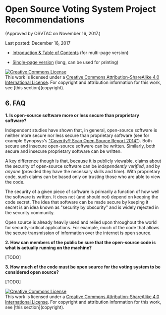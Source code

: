 # Open Source Voting System Project Recommendations

(Approved by OSVTAC on November 16, 2017.)

Last posted: December 16, 2017


* [Introduction & Table of Contents](index) (for multi-page version)

* [Single-page version](single-page) (long, can be used for printing)

<a rel="license" href="http://creativecommons.org/licenses/by-sa/4.0/">
<img alt="Creative Commons License" style="border-width:0" src="https://i.creativecommons.org/l/by-sa/4.0/88x31.png" />
</a><br />This work is licensed under a
<a rel="license" href="http://creativecommons.org/licenses/by-sa/4.0/">Creative
Commons Attribution-ShareAlike 4.0 International License</a>.
For copyright and attribution information for this work, see
[this section](copyright).


## 6. FAQ

**1. Is open-source software more or less secure than proprietary
software?**

Independent studies have shown that, in general, open-source software is
neither more secure nor less secure than proprietary software (see for
example Synopsys's ["Coverity® Scan Open Source Report
2014"][coverity-report-2014]). Both secure and insecure open-source software
can be written. Similarly, both secure and insecure proprietary software can
be written.

A key difference though is that, because it is publicly viewable, claims
about the security of open-source software can be _independently verified_,
and by _anyone_ (provided they have the necessary skills and time). With
proprietary code, such claims can be based only on trusting those who are
able to view the code.

The security of a given piece of software is primarily a function of how well
the software is written. It does not (and should not) depend on keeping the
code secret. The idea that software can be made secure by keeping it secret
is an idea known as "security by obscurity" and is widely rejected in the
security community.

Open source is already heavily used and relied upon throughout the world for
security-critical applications. For example, much of the code that allows
the secure transmission of information over the internet is open source.

**2. How can members of the public be sure that the open-source code is
what is actually running on the machine?**

[TODO]

**3. How much of the code must be open source for the voting system to
be considered open source?**

[TODO]


[18f-modular-contracting]: https://modularcontracting.18f.gov/
[bill-ab-2252-2015]: https://leginfo.legislature.ca.gov/faces/billNavClient.xhtml?bill_id=201520160AB2252
[bill-sb-360-2013]: https://leginfo.legislature.ca.gov/faces/billNavClient.xhtml?bill_id=201320140SB360
[bill-sb-450-2015]: https://leginfo.legislature.ca.gov/faces/billNavClient.xhtml?bill_id=201520160SB450
[board-of-supervisors]: http://sfbos.org/
[bos-open-source-voting-res]: files/BOS_Resolution_460-14_Open_Source_Voting.pdf
[bos-ordinance-vstf]: files/BOS_Ordinance_268-08_VSTF.pdf
[cavo]: http://www.cavo-us.org/index.html
[cc-by-sa]: https://creativecommons.org/licenses/by-sa/4.0/
[cla]: https://en.wikipedia.org/wiki/Contributor_License_Agreement
[coit]: http://sfcoit.org/
[colorado-rla-home]: http://bcn.boulder.co.us/~neal/elections/corla/
[colorado-rla-repo]: https://github.com/FreeAndFair/ColoradoRLA
[commission-osvtac]: http://sfgov.org/electionscommission/osvtac
[commission-resolution-local]: files/SF_Elections_Comm_Open_Source_Voting_Res.pdf
[commission-resolutions]: http://sfgov.org/electionscommission/motions-and-resolutions
[coverity-report-2014]: http://go.coverity.com/rs/157-LQW-289/images/2014-Coverity-Scan-Report.pdf
[dfm-contract-appendix-a]: files/dfm-contract/DFM_Contract_Appendix_A_Perf_Reqs.pdf
[dfm-contract-appendix-b]: files/dfm-contract/DFM_Contract_Appendix_B_Scope.pdf
[dfm-contract-appendix-c]: files/dfm-contract/DFM_Contract_Appendix_C_Maintenance.pdf
[dfm-contract-appendix-d]: files/dfm-contract/DFM_Contract_Appendix_D_Fee_Schedule.pdf
[dfm-contract-appendix-e]: files/dfm-contract/DFM_Contract_Appendix_E_Hardware_Specs.pdf
[dfm-contract-main]: files/dfm-contract/DFM_Contract_060111.pdf
[directors-report-march-2017-local]: files/SF_Elections_March_2017_Director_Report.pdf
[directors-report-march-2017-original]: http://sfgov.org/electionscommission/sites/default/files/Documents/meetings/2017/2017-03-15-commission/March%202017%20Director%20Report.pdf
[disability-rights-ca-letters]: files/Disability_Rights_Letters_Nisen.pdf
[dominion-costs-2008]: files/Dominion_System_Costs_2008_Jerdonek.pdf
[eac-vvsg]: https://www.eac.gov/voting-equipment/voluntary-voting-system-guidelines/
[eac]: https://www.eac.gov/
[elections-commission]: http://sfgov.org/electionscommission
[eml-specs]: http://docs.oasis-open.org/election/eml/v7.0/eml-v7.0.html
[eml-wikipedia]: https://en.wikipedia.org/wiki/Election_Markup_Language
[free-and-fair]: http://freeandfair.us/blog/open-free-election-technology/
[github]: https://github.com/
[ict-plan-2008]: files/SF_ICT_Plan_2018-22.pdf
[ieee-1622]: http://grouper.ieee.org/groups/1622/
[la-vsap-application-tally]: files/la-vsap/LA_Application_VSAP_Tally_1.0_2017-09-19.pdf
[la-vsap-rfi]: files/la-vsap/LA_RFI_20170524.pdf
[la-vsap-rfp-phase-1]: files/la-vsap/LA_RFP_20170918.pdf
[la-vsap]: http://vsap.lavote.net/
[lafco-report]: files/LAFCo_Report_Open_Source_Voting.pdf
[lafco]: http://sfgov.org/lafco/
[mayor-budget-press-release]: http://sfmayor.org/article/mayor-lee-signs-citys-balanced-budget-fiscal-years-2016-17-2017-18
[nist-itl]: https://www.nist.gov/itl/voting
[nist-voting]: http://collaborate.nist.gov/voting/bin/view/Voting/WebHome
[nist-vvsg-principles]: http://collaborate.nist.gov/voting/bin/view/Voting/VVSGPrinciplesAndGuidelines
[open-count-pres]: https://www.usenix.org/conference/evtwote12/workshop-program/presentation/wang_kai
[open-count]: https://github.com/FreeAndFair/OpenCount
[open-rla-repo]: https://github.com/FreeAndFair/OpenRLA
[open-voting-consortium]: http://www.openvotingconsortium.org
[oset-arch-html]: https://trustthevote.org/our-work/framework/
[oset-arch-pdf]: http://www.dubberly.com/wp-content/uploads/2014/09/TTV_Framework_Book.pdf
[oset-foundation]: http://www.osetfoundation.org/
[oset-modules]: https://trustthevote.org/our-work/overview-2/
[osi-approved-licenses]: https://opensource.org/licenses
[osi]: https://opensource.org/
[osvtac-about-recs]: https://osvtac.github.io/about#project-recommendations
[osvtac]: https://osvtac.github.io
[prime-iii-faf-repo]: https://github.com/FreeAndFair/STAR-Vote
[prime-iii-repo]: https://github.com/HXRL/Prime-III
[prime-iii]: http://www.primevotingsystem.com/
[proposed-budget-2016]: files/SF_Mayor_Proposed_Budget_2016-18.pdf
[rfp-business-case-pdf]: files/SF_Business_Case_RFP_FINAL.pdf
[sf-digital-services]: https://digitalservices.sfgov.org/
[slalom-contract-appendix-a]: files/slalom/contract/Business_Case_Appendix_A.pdf
[slalom-contract-appendix-b]: files/slalom/contract/Business_Case_Appendix_B.pdf
[slalom-contract]: files/slalom/contract/Business_Case_Contract.pdf
[slalom-rfp-response]: files/slalom/REG_RFP_2017-01_Slalom_Response.pdf
[star-vote-entity]: files/star-vote/STAR-Vote_Statement_of_Intent.pdf
[star-vote-final-press-release]: http://www.traviscountyclerk.org/eclerk/Content.do?code=star-vote-a-change-of-plans
[star-vote-final-report]: files/star-vote/STAR_Vote_Final_Report.pdf
[star-vote-rfp]: files/star-vote/RFP_STAR-Vote_Unofficial_Copy.pdf
[star-vote-usenix]: https://www.usenix.org/conference/evtwote13/workshop-program/presentation/bell
[techfar-handbook]: https://playbook.cio.gov/techfar/
[trust-the-vote]: https://trustthevote.org
[verified-voting-foundation]: https://www.verifiedvoting.org/
[vip-project]: https://votinginfoproject.org/
[vip-repo]: https://github.com/votinginfoproject
[vstf-report]: files/VSTF_Report.pdf
[vstf]: http://sfgov.org/ccsfgsa/voting-systems-task-force


<a rel="license" href="http://creativecommons.org/licenses/by-sa/4.0/">
<img alt="Creative Commons License" style="border-width:0" src="https://i.creativecommons.org/l/by-sa/4.0/88x31.png" />
</a><br />This work is licensed under a
<a rel="license" href="http://creativecommons.org/licenses/by-sa/4.0/">Creative
Commons Attribution-ShareAlike 4.0 International License</a>.
For copyright and attribution information for this work, see
[this section](copyright).
